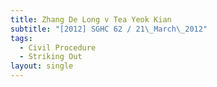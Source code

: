 ```yaml
---
title: Zhang De Long v Tea Yeok Kian
subtitle: "[2012] SGHC 62 / 21\_March\_2012"
tags:
  - Civil Procedure
  - Striking Out
layout: single
---
```


